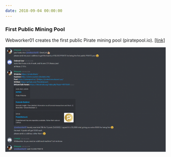 ```yaml
---
date: 2018-09-04 00:00:00
---
```


### First Public Mining Pool

Webworker01 creates the first public Pirate mining pool  (piratepool.io). [[link]](https://discordapp.com/channels/412898016371015680/484638479808987137/486503517691969536)

[![First Public Mining Pool](assets/img/posts/First-Public-Pool-768x501.png)](assets/img/posts/First-Public-Pool-768x501.png)

